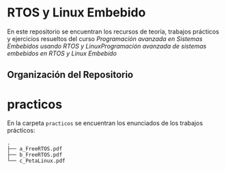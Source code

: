 # RTOS y Linux Embebido 

En este repositorio se encuentran los recursos de teoría, trabajos prácticos y ejercicios resueltos del curso *Programación avanzada en Sistemas Embebidos usando RTOS y LinuxProgramación avanzada de sistemas embebidos en RTOS y Linux Embebido*

## Organización del Repositorio

# practicos

En la carpeta `practicos` se encuentran los enunciados de los trabajos prácticos: 

```
.
├── a_FreeRTOS.pdf
├── b_FreeRTOS.pdf
└── c_PetaLinux.pdf
```
